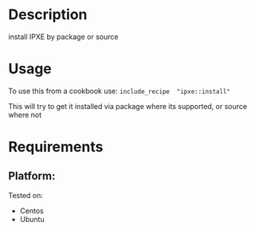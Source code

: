 Description
===========
install IPXE by package or source

Usage
=====
To use this from a cookbook use:
`include_recipe  "ipxe::install"`

This will try to get it installed via package where its supported, or source where not

Requirements
============

## Platform:

Tested on:
* Centos
* Ubuntu




